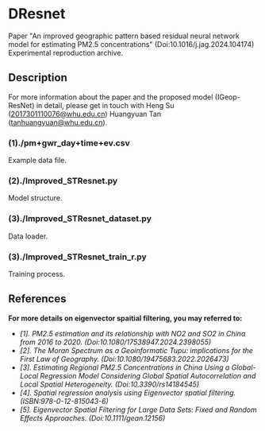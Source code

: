 # DResnet
Paper "An improved geographic pattern based residual neural network model for estimating PM2.5 concentrations" (Doi:10.1016/j.jag.2024.104174) Experimental reproduction archive.

## Description
For more information about the paper and the proposed model (IGeop-ResNet) in detail, please get in touch with 
Heng Su (2017301110076@whu.edu.cn)
Huangyuan Tan (tanhuangyuan@whu.edu.cn).

### (1)./pm+gwr_day+time+ev.csv
Example data file.

### (2)./Improved_STResnet.py
Model structure.

### (3)./Improved_STResnet_dataset.py
Data loader.

### (3)./Improved_STResnet_train_r.py
Training process.

## References
**For more details on eigenvector spaitial filtering, you may referred to:**
- *[1]. PM2.5 estimation and its relationship with NO2 and SO2 in China from 2016 to 2020. (Doi:10.1080/17538947.2024.2398055)*
- *[2]. The Moran Spectrum as a Geoinformatic Tupu: implications for the First Law of Geography. (Doi:10.1080/19475683.2022.2026473)*
- *[3]. Estimating Regional PM2.5 Concentrations in China Using a Global-Local Regression Model Considering Global Spatial Autocorrelation and Local Spatial Heterogeneity. (Doi:10.3390/rs14184545)*
- *[4]. Spatial regression analysis using Eigenvector spatial filtering. (ISBN:978-0-12-815043-6)*
- *[5]. Eigenvector Spatial Filtering for Large Data Sets: Fixed and Random Effects Approaches. (Doi:10.1111/gean.12156)*
